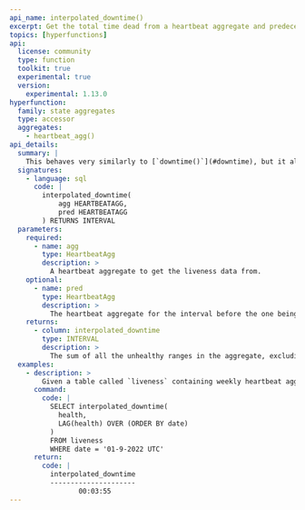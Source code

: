 ```yaml
---
api_name: interpolated_downtime()
excerpt: Get the total time dead from a heartbeat aggregate and predecessor
topics: [hyperfunctions]
api:
  license: community
  type: function
  toolkit: true
  experimental: true
  version:
    experimental: 1.13.0
hyperfunction:
  family: state aggregates
  type: accessor
  aggregates:
    - heartbeat_agg()
api_details:
  summary: |
    This behaves very similarly to [`downtime()`](#downtime), but it also takes the heartbeat aggregate from the preceding interval.  It checks when the last heartbeat in the predecessor was received and makes sure not to consider the heartbeat interval after that time as unhealthy, even if it extends into the current aggregate prior to the first heartbeat.
  signatures:
    - language: sql
      code: |
        interpolated_downtime(
            agg HEARTBEATAGG,
            pred HEARTBEATAGG
        ) RETURNS INTERVAL
  parameters:
    required:
      - name: agg
        type: HeartbeatAgg
        description: >
          A heartbeat aggregate to get the liveness data from.
    optional:
      - name: pred
        type: HeartbeatAgg
        description: >
          The heartbeat aggregate for the interval before the one being measured, if one exists.
    returns:
      - column: interpolated_downtime
        type: INTERVAL
        description: >
          The sum of all the unhealthy ranges in the aggregate, excluding those covered by the last heartbeat of the previous interval.
  examples:
    - description: >
        Given a table called `liveness` containing weekly heartbeat aggregates in column `health` with timestamp column `date`, you can use this command to get the total interpolated downtime of the system during the week of Jan 9, 2022.
      command:
        code: |
          SELECT interpolated_downtime(
            health,
            LAG(health) OVER (ORDER BY date)
          )
          FROM liveness
          WHERE date = '01-9-2022 UTC'
      return:
        code: |
          interpolated_downtime     
          ---------------------
                 00:03:55
---
```

